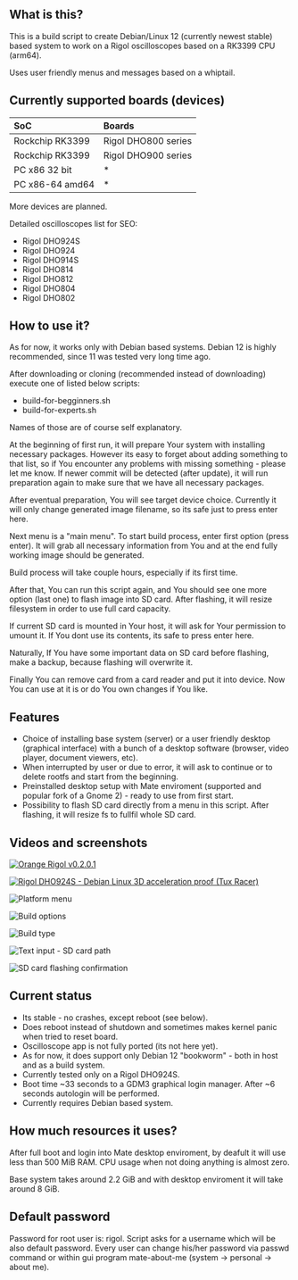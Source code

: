 ## What is this?

This is a build script to create Debian/Linux 12 (currently newest stable) based system to work on a Rigol oscilloscopes based on a RK3399 CPU (arm64).

Uses user friendly menus and messages based on a whiptail.

## Currently supported boards (devices)

SoC | Boards |
|:--|:--|
| Rockchip RK3399 | Rigol DHO800 series |
| Rockchip RK3399 | Rigol DHO900 series |
| PC x86 32 bit | * |
| PC x86-64 amd64 | * |

More devices are planned.

Detailed oscilloscopes list for SEO:

- Rigol DHO924S
- Rigol DHO924
- Rigol DHO914S
- Rigol DHO814
- Rigol DHO812
- Rigol DHO804
- Rigol DHO802

## How to use it?

As for now, it works only with Debian based systems. Debian 12 is highly recommended, since 11 was tested very long time ago.

After downloading or cloning (recommended instead of downloading) execute one of listed below scripts:

- build-for-begginners.sh
- build-for-experts.sh

Names of those are of course self explanatory.

At the beginning of first run, it will prepare Your system with installing necessary packages. However its easy to forget about adding something to that list, so if You encounter any problems with missing something - please let me know. If newer commit will be detected (after update), it will run preparation again to make sure that we have all necessary packages.

After eventual preparation, You will see target device choice. Currently it will only change generated image filename, so its safe just to press enter here.

Next menu is a "main menu". To start build process, enter first option (press enter). It will grab all necessary information from You and at the end fully working image should be generated.

Build process will take couple hours, especially if its first time.

After that, You can run this script again, and You should see one more option (last one) to flash image into SD card. After flashing, it will resize filesystem in order to use full card capacity.

If current SD card is mounted in Your host, it will ask for Your permission to umount it. If You dont use its contents, its safe to press enter here.

Naturally, If You have some important data on SD card before flashing, make a backup, because flashing will overwrite it.

Finally You can remove card from a card reader and put it into device. Now You can use at it is or do You own changes if You like.

## Features

- Choice of installing base system (server) or a user friendly desktop (graphical interface) with a bunch of a desktop software (browser, video player, document viewers, etc).
- When interrupted by user or due to error, it will ask to continue or to delete rootfs and start from the beginning.
- Preinstalled desktop setup with Mate enviroment (supported and popular fork of a Gnome 2) - ready to use from first start.
- Possibility to flash SD card directly from a menu in this script. After flashing, it will resize fs to fullfil whole SD card.

## Videos and screenshots

[![Orange Rigol v0.2.0.1](https://img.youtube.com/vi/2y0E4PasLPY/0.jpg)](https://www.youtube.com/watch?v=2y0E4PasLPY)

[![Rigol DHO924S - Debian Linux 3D acceleration proof (Tux Racer)](https://img.youtube.com/vi/ca_y4zmKaQc/0.jpg)](https://www.youtube.com/watch?v=ca_y4zmKaQc)

![Platform menu](https://raw.githubusercontent.com/norbertkiszka/rigol-orangerigol-build/master/screenshots/screenshot-1.png)

![Build options](https://raw.githubusercontent.com/norbertkiszka/rigol-orangerigol-build/master/screenshots/screenshot-2.png)

![Build type](https://raw.githubusercontent.com/norbertkiszka/rigol-orangerigol-build/master/screenshots/screenshot-3.png)

![Text input - SD card path](https://raw.githubusercontent.com/norbertkiszka/rigol-orangerigol-build/master/screenshots/screenshot-4.png)

![SD card flashing confirmation](https://raw.githubusercontent.com/norbertkiszka/rigol-orangerigol-build/master/screenshots/screenshot-5.png)

## Current status

- Its stable - no crashes, except reboot (see below).
- Does reboot instead of shutdown and sometimes makes kernel panic when tried to reset board.
- Oscilloscope app is not fully ported (its not here yet).
- As for now, it does support only Debian 12 "bookworm" - both in host and as a build system.
- Currently tested only on a Rigol DHO924S.
- Boot time ~33 seconds to a GDM3 graphical login manager. After ~6 seconds autologin will be performed.
- Currently requires Debian based system.

## How much resources it uses?

After full boot and login into Mate desktop enviroment, by deafult it will use less than 500 MiB RAM.
CPU usage when not doing anything is almost zero.

Base system takes around 2.2 GiB and with desktop enviroment it will take around 8 GiB.

## Default password

Password for root user is: rigol.
Script asks for a username which will be also default password.
Every user can change his/her password via passwd command or within gui program mate-about-me (system -> personal -> about me).
